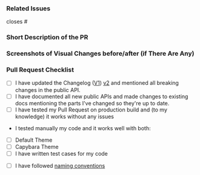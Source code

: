 ### Related Issues
<!--  Put related issue number which this PR is closing. For example #123 -->

closes #

### Short Description of the PR
<!-- describe in a few words what is this Pull Request changing and why it's useful -->


### Screenshots of Visual Changes before/after (if There Are Any)
<!-- if you made any changes in the UI layer please provide before/after screenshots -->

### Pull Request Checklist
<!-- we will not merge your Pull Request until all checkboxes are checked -->
- [ ] I have updated the Changelog ([V1](https://github.com/DivanteLtd/vue-storefront/blob/develop/CHANGELOG.md)) [v2](https://docs-next.vuestorefront.io/contributing/creating-changelog.html) and mentioned all breaking changes in the public API.
- [ ] I have documented all new public APIs and made changes to existing docs mentioning the parts I've changed so they're up to date.
- [ ] I have tested my Pull Request on production build and (to my knowledge) it works without any issues
<!-- VSF 1 only -->
- I tested manually my code and it works well with both:
- [ ] Default Theme
- [ ] Capybara Theme
- [ ] I have written test cases for my code
<!-- VSF Next only -->
- [ ] I have followed [naming conventions](https://github.com/kettanaito/naming-cheatsheet)

<!-- Please get familiar with following contribution tules https://github.com/DivanteLtd/vue-storefront/blob/master/CONTRIBUTING.md -->


